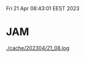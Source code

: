 Fri 21 Apr 08:43:01 EEST 2023
# JAM
<a href='./cache/202304/21_08.log'>./cache/202304/21_08.log</a>
